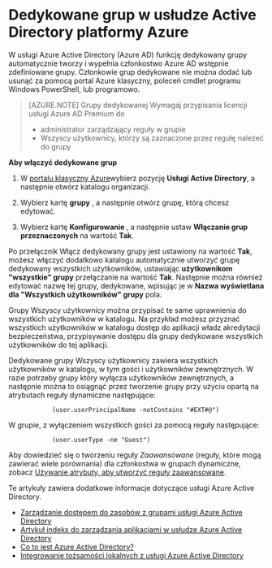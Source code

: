 <properties
    pageTitle="Dedykowane grup w usłudze Active Directory platformy Azure | Microsoft Azure"
    description="Przegląd grup jak dedykowane pracować w usługi Azure Active Directory i jak są tworzone."
    services="active-directory"
    documentationCenter=""
    authors="curtand"
    manager="femila"
    editor=""
    />

<tags
    ms.service="active-directory"
    ms.workload="identity"
    ms.tgt_pltfrm="na"
    ms.devlang="na"
    ms.topic="article"
    ms.date="08/10/2016"
    ms.author="curtand"/>

# <a name="dedicated-groups-in-azure-active-directory"></a>Dedykowane grup w usłudze Active Directory platformy Azure

W usługi Azure Active Directory (Azure AD) funkcję dedykowany grupy automatycznie tworzy i wypełnia członkostwo Azure AD wstępnie zdefiniowane grupy. Członkowie grup dedykowane nie można dodać lub usunąć za pomocą portal Azure klasyczny, poleceń cmdlet programu Windows PowerShell, lub programowo.

>[AZURE.NOTE] Grupy dedykowanej Wymagaj przypisania licencji usługi Azure AD Premium do
>- administrator zarządzający reguły w grupie
>- Wszyscy użytkownicy, którzy są zaznaczone przez regułę należeć do grupy

**Aby włączyć dedykowane grup**

1. W [portalu klasyczny Azure](https://manage.windowsazure.com)wybierz pozycję **Usługi Active Directory**, a następnie otwórz katalogu organizacji.

2. Wybierz kartę **grupy** , a następnie otwórz grupę, którą chcesz edytować.

3. Wybierz kartę **Konfigurowanie** , a następnie ustaw **Włączanie grup przeznaczonych** na wartość **Tak**.

Po przełącznik Włącz dedykowany grupy jest ustawiony na wartość **Tak**, możesz włączyć dodatkowo katalogu automatycznie utworzyć grupę dedykowany wszystkich użytkowników, ustawiając **użytkownikom "wszystkie" grupy** przełączanie na wartość **Tak**. Następnie można również edytować nazwę tej grupy, dedykowane, wpisując je w **Nazwa wyświetlana dla "Wszystkich użytkowników" grupy** pola.

Grupy Wszyscy użytkownicy można przypisać te same uprawnienia do wszystkich użytkowników w katalogu. Na przykład możesz przyznać wszystkich użytkowników w katalogu dostęp do aplikacji władz akredytacji bezpieczeństwa, przypisywanie dostępu dla grupy dedykowane wszystkich użytkowników do tej aplikacji.

Dedykowane grupy Wszyscy użytkownicy zawiera wszystkich użytkowników w katalogu, w tym gości i użytkowników zewnętrznych. W razie potrzeby grupy który wyłącza użytkowników zewnętrznych, a następnie można to osiągnąć przez tworzenie grupy przy użyciu opartą na atrybutach reguły dynamiczne następujące:

                (user.userPrincipalName -notContains "#EXT#@")

W grupie, z wyłączeniem wszystkich gości za pomocą reguły następujące:

                (user.userType -ne "Guest")

Aby dowiedzieć się o tworzeniu reguły *Zaawansowane* (reguły, które mogą zawierać wiele porównania) dla członkostwa w grupach dynamiczne, zobacz [Używanie atrybuty, aby utworzyć reguły zaawansowane](active-directory-accessmanagement-groups-with-advanced-rules.md).


Te artykuły zawiera dodatkowe informacje dotyczące usługi Azure Active Directory.

* [Zarządzanie dostępem do zasobów z grupami usługi Azure Active Directory](active-directory-manage-groups.md)
* [Artykuł indeks do zarządzania aplikacjami w usłudze Azure Active Directory](active-directory-apps-index.md)
* [Co to jest Azure Active Directory?](active-directory-whatis.md)
* [Integrowanie tożsamości lokalnych z usługi Azure Active Directory](active-directory-aadconnect.md)
